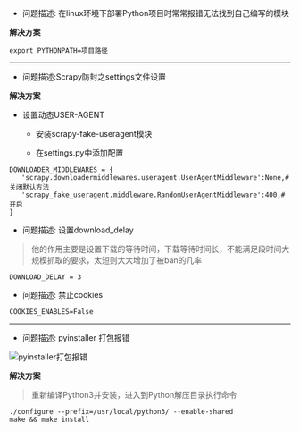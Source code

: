 - 问题描述: 在linux环境下部署Python项目时常常报错无法找到自己编写的模块

**解决方案**

```
export PYTHONPATH=项目路径
```
---

- 问题描述:Scrapy防封之settings文件设置

**解决方案**

- 设置动态USER-AGENT

  - 安装scrapy-fake-useragent模块

  - 在settings.py中添加配置

```
DOWNLOADER_MIDDLEWARES = {
   'scrapy.downloadermiddlewares.useragent.UserAgentMiddleware':None,# 关闭默认方法
   'scrapy_fake_useragent.middleware.RandomUserAgentMiddleware':400,# 开启
}
```
- 问题描述: 设置download_delay

> 他的作用主要是设置下载的等待时间，下载等待时间长，不能满足段时间大规模抓取的要求，太短则大大增加了被ban的几率

```
DOWNLOAD_DELAY = 3
```

- 问题描述: 禁止cookies

```
COOKIES_ENABLES=False
```

---

- 问题描述: pyinstaller 打包报错

![pyinstaller打包报错](http://tva1.sinaimg.cn/large/007X8olVly1g8hfuhetqdj314006pjrq.jpg)

**解决方案**

> 重新编译Python3并安装，进入到Python解压目录执行命令

```
./configure --prefix=/usr/local/python3/ --enable-shared
make && make install
```

